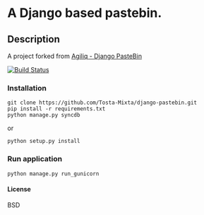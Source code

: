 # A Django based pastebin.
## Description
A project forked from [Agiliq - Django PasteBin](https://github.com/agiliq/django-pastebin)

[![Build Status](https://travis-ci.org/agiliq/django-pastebin.png?branch=master)](https://travis-ci.org/agiliq/django-pastebin)

### Installation

    git clone https://github.com/Tosta-Mixta/django-pastebin.git
    pip install -r requirements.txt
    python manage.py syncdb
or

    python setup.py install

### Run application

	python manage.py run_gunicorn

#### License

BSD
